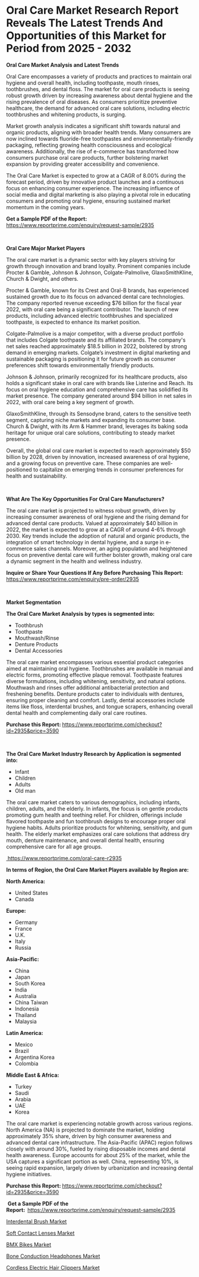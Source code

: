 <p><h1>Oral Care Market Research Report Reveals The Latest Trends And Opportunities of this Market for Period from 2025 - 2032</h1></p><p><strong>Oral Care Market Analysis and Latest Trends</strong></p>
<p><p>Oral Care encompasses a variety of products and practices to maintain oral hygiene and overall health, including toothpaste, mouth rinses, toothbrushes, and dental floss. The market for oral care products is seeing robust growth driven by increasing awareness about dental hygiene and the rising prevalence of oral diseases. As consumers prioritize preventive healthcare, the demand for advanced oral care solutions, including electric toothbrushes and whitening products, is surging.</p><p>Market growth analysis indicates a significant shift towards natural and organic products, aligning with broader health trends. Many consumers are now inclined towards fluoride-free toothpastes and environmentally-friendly packaging, reflecting growing health consciousness and ecological awareness. Additionally, the rise of e-commerce has transformed how consumers purchase oral care products, further bolstering market expansion by providing greater accessibility and convenience.</p><p>The Oral Care Market is expected to grow at a CAGR of 8.00% during the forecast period, driven by innovative product launches and a continuous focus on enhancing consumer experience. The increasing influence of social media and digital marketing is also playing a pivotal role in educating consumers and promoting oral hygiene, ensuring sustained market momentum in the coming years.</p></p>
<p><strong>Get a Sample PDF of the Report:&nbsp;</strong> <a href="https://www.reportprime.com/enquiry/request-sample/2935?utm_campaign=1134&utm_medium=2&utm_source=Github&utm_content=ia&utm_term=18032025&utm_id=oral-care">https://www.reportprime.com/enquiry/request-sample/2935</a></p>
<p>&nbsp;</p>
<p><strong>Oral Care Major Market Players</strong></p>
<p><p>The oral care market is a dynamic sector with key players striving for growth through innovation and brand loyalty. Prominent companies include Procter & Gamble, Johnson & Johnson, Colgate-Palmolive, GlaxoSmithKline, Church & Dwight, and others.</p><p>Procter & Gamble, known for its Crest and Oral-B brands, has experienced sustained growth due to its focus on advanced dental care technologies. The company reported revenue exceeding $76 billion for the fiscal year 2022, with oral care being a significant contributor. The launch of new products, including advanced electric toothbrushes and specialized toothpaste, is expected to enhance its market position.</p><p>Colgate-Palmolive is a major competitor, with a diverse product portfolio that includes Colgate toothpaste and its affiliated brands. The company's net sales reached approximately $18.5 billion in 2022, bolstered by strong demand in emerging markets. Colgate’s investment in digital marketing and sustainable packaging is positioning it for future growth as consumer preferences shift towards environmentally friendly products.</p><p>Johnson & Johnson, primarily recognized for its healthcare products, also holds a significant stake in oral care with brands like Listerine and Reach. Its focus on oral hygiene education and comprehensive care has solidified its market presence. The company generated around $94 billion in net sales in 2022, with oral care being a key segment of growth.</p><p>GlaxoSmithKline, through its Sensodyne brand, caters to the sensitive teeth segment, capturing niche markets and expanding its consumer base. Church & Dwight, with its Arm & Hammer brand, leverages its baking soda heritage for unique oral care solutions, contributing to steady market presence.</p><p>Overall, the global oral care market is expected to reach approximately $50 billion by 2028, driven by innovation, increased awareness of oral hygiene, and a growing focus on preventive care. These companies are well-positioned to capitalize on emerging trends in consumer preferences for health and sustainability.</p></p>
<p>&nbsp;</p>
<p><strong>What Are The Key Opportunities For Oral Care Manufacturers?</strong></p>
<p><p>The oral care market is projected to witness robust growth, driven by increasing consumer awareness of oral hygiene and the rising demand for advanced dental care products. Valued at approximately $40 billion in 2022, the market is expected to grow at a CAGR of around 4-6% through 2030. Key trends include the adoption of natural and organic products, the integration of smart technology in dental hygiene, and a surge in e-commerce sales channels. Moreover, an aging population and heightened focus on preventive dental care will further bolster growth, making oral care a dynamic segment in the health and wellness industry.</p></p>
<p><strong>Inquire or Share Your Questions If Any Before Purchasing This Report:</strong> <a href="https://www.reportprime.com/enquiry/pre-order/2935?utm_campaign=1134&utm_medium=2&utm_source=Github&utm_content=ia&utm_term=18032025&utm_id=oral-care">https://www.reportprime.com/enquiry/pre-order/2935</a></p>
<p>&nbsp;</p>
<p><strong>Market Segmentation</strong></p>
<p><strong>The Oral Care Market Analysis by types is segmented into:</strong></p>
<p><ul><li>Toothbrush</li><li>Toothpaste</li><li>Mouthwash/Rinse</li><li>Denture Products</li><li>Dental Accessories</li></ul></p>
<p><p>The oral care market encompasses various essential product categories aimed at maintaining oral hygiene. Toothbrushes are available in manual and electric forms, promoting effective plaque removal. Toothpaste features diverse formulations, including whitening, sensitivity, and natural options. Mouthwash and rinses offer additional antibacterial protection and freshening benefits. Denture products cater to individuals with dentures, ensuring proper cleaning and comfort. Lastly, dental accessories include items like floss, interdental brushes, and tongue scrapers, enhancing overall dental health and complementing daily oral care routines.</p></p>
<p><strong>Purchase this Report:&nbsp;</strong><a href="https://www.reportprime.com/checkout?id=2935&price=3590&utm_campaign=1134&utm_medium=2&utm_source=Github&utm_content=ia&utm_term=18032025&utm_id=oral-care">https://www.reportprime.com/checkout?id=2935&price=3590</a></p>
<p>&nbsp;</p>
<p><strong>The Oral Care Market Industry Research by Application is segmented into:</strong></p>
<p><ul><li>Infant</li><li>Children</li><li>Adults</li><li>Old man</li></ul></p>
<p><p>The oral care market caters to various demographics, including infants, children, adults, and the elderly. In infants, the focus is on gentle products promoting gum health and teething relief. For children, offerings include flavored toothpaste and fun toothbrush designs to encourage proper oral hygiene habits. Adults prioritize products for whitening, sensitivity, and gum health. The elderly market emphasizes oral care solutions that address dry mouth, denture maintenance, and overall dental health, ensuring comprehensive care for all age groups.</p></p>
<p><a href="https://www.reportprime.com/oral-care-r2935?utm_campaign=1134&utm_medium=2&utm_source=Github&utm_content=ia&utm_term=18032025&utm_id=oral-care">&nbsp;https://www.reportprime.com/oral-care-r2935</a></p>
<p><strong>In terms of Region, the Oral Care Market Players available by Region are:</strong></p>
<p>
    <p> <strong> North America: </strong>
        <ul>
            <li>United States</li>
            <li>Canada</li>
        </ul>
        </p> 
    <p> <strong> Europe: </strong>
        <ul>
            <li>Germany</li>
            <li>France</li>
            <li>U.K.</li>
            <li>Italy</li>
            <li>Russia</li>
        </ul>
        </p> 
    <p> <strong> Asia-Pacific: </strong>
        <ul>
            <li>China</li>
            <li>Japan</li>
            <li>South Korea</li>
            <li>India</li>
            <li>Australia</li>
            <li>China Taiwan</li>
            <li>Indonesia</li>
            <li>Thailand</li>
            <li>Malaysia</li>
        </ul>
        </p> 
    <p> <strong> Latin America: </strong>
        <ul>
            <li>Mexico</li>
            <li>Brazil</li>
            <li>Argentina Korea</li>
            <li>Colombia</li>
        </ul>
        </p> 
    <p> <strong> Middle East & Africa: </strong>
        <ul>
            <li>Turkey</li>
            <li>Saudi</li>
            <li>Arabia</li>
            <li>UAE</li>
            <li>Korea</li>
        </ul>
    </p>
    </p>
<p><p>The oral care market is experiencing notable growth across various regions. North America (NA) is projected to dominate the market, holding approximately 35% share, driven by high consumer awareness and advanced dental care infrastructure. The Asia-Pacific (APAC) region follows closely with around 30%, fueled by rising disposable incomes and dental health awareness. Europe accounts for about 25% of the market, while the USA captures a significant portion as well. China, representing 10%, is seeing rapid expansion, largely driven by urbanization and increasing dental hygiene initiatives.</p></p>
<p><strong>Purchase this Report: </strong><a href="https://www.reportprime.com/checkout?id=2935&price=3590&utm_campaign=1134&utm_medium=2&utm_source=Github&utm_content=ia&utm_term=18032025&utm_id=oral-care">https://www.reportprime.com/checkout?id=2935&price=3590</a></p>
<p>&nbsp;<strong>Get a Sample PDF of the Report:&nbsp;&nbsp;</strong><a href="https://www.reportprime.com/enquiry/request-sample/2935?utm_campaign=1134&utm_medium=2&utm_source=Github&utm_content=ia&utm_term=18032025&utm_id=oral-care">https://www.reportprime.com/enquiry/request-sample/2935</a></p>
<p><strong></strong></p>
<p><p><a href="https://github.com/bauzolesco/Market-Research-Report-List-1/blob/main/interdental-brush-market.md?utm_campaign=1134&utm_medium=2&utm_source=Github&utm_content=ia&utm_term=18032025&utm_id=oral-care">Interdental Brush Market</a></p><p><a href="https://github.com/alablisepah/Market-Research-Report-List-1/blob/main/soft-contact-lenses-market.md?utm_campaign=1134&utm_medium=2&utm_source=Github&utm_content=ia&utm_term=18032025&utm_id=oral-care">Soft Contact Lenses Market</a></p><p><a href="https://github.com/hoganemken50/Market-Research-Report-List-1/blob/main/bmx-bikes-market.md?utm_campaign=1134&utm_medium=2&utm_source=Github&utm_content=ia&utm_term=18032025&utm_id=oral-care">BMX Bikes Market</a></p><p><a href="https://github.com/kuziaaring40/Market-Research-Report-List-1/blob/main/bone-conduction-headphones-market.md?utm_campaign=1134&utm_medium=2&utm_source=Github&utm_content=ia&utm_term=18032025&utm_id=oral-care">Bone Conduction Headphones Market</a></p><p><a href="https://github.com/keeniielokl/Market-Research-Report-List-1/blob/main/cordless-electric-hair-clippers-market.md?utm_campaign=1134&utm_medium=2&utm_source=Github&utm_content=ia&utm_term=18032025&utm_id=oral-care">Cordless Electric Hair Clippers Market</a></p></p>